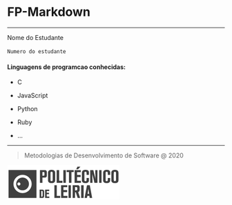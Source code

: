 # **FP-Markdown**

---

Nome do Estudante

`Numero do estudante`

#### **Linguagens de programcao conhecidas:**

- C

- JavaScript

- Python

- Ruby

- ...

---

> Metodologias de Desenvolvimento de Software @ 2020

![logo-IPL](logo_ipl_header.png)
